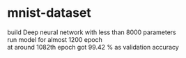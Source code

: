 # mnist-dataset
build Deep neural network with less than 8000 parameters<br>
run model for almost 1200 epoch<br>
at around 1082th epoch got 99.42 % as validation accuracy 
